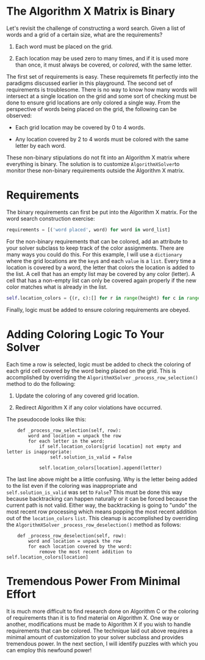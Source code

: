 # The Algorithm X Matrix is Binary

Let's revisit the challenge of constructing a word search. Given a list of words and a grid of a certain size, what are the requirements?

1. Each word must be placed on the grid.

1. Each location may be used zero to many times, and if it is used more than once, it must always be covered, or _colored_, with the same letter.

The first set of requirements is easy. These requiremets fit perfectly into the paradigms discussed earlier in this playground. The second set of requirements is troublesome. There is no way to know how many words will intersect at a single location on the grid and some sort of checking must be done to ensure grid locations are only colored a single way. From the perspective of words being placed on the grid, the following can be observed:

* Each grid location may be covered by 0 to 4 words.

* Any location covered by 2 to 4 words must be colored with the same letter by each word.

These non-binary stipulations do not fit into an Algorithm X matrix where everything is binary. The solution is to customize `AlgorithmXSolver`to monitor these non-binary requirements outside the Algorithm X matrix.

# Requirements

The binary requirements can first be put into the Algorithm X matrix. For the word search construction exercise:

```python
requirements = [('word placed', word) for word in word_list]
```

For the non-binary requirements that can be colored, add an attribute to your solver subclass to keep track of the color assignments. There are many ways you could do this. For this example, I will use a `dictionary` where the grid locations are the `key`s and each `value` is a `list`. Every time a location is covered by a word, the letter that colors the location is added to the list. A cell that has an empty list may be covered by any color (letter). A cell that has a non-empty list can only be covered again properly if the new color matches what is already in the list.

```python
self.location_colors = {(r, c):[] for r in range(height) for c in range(width)}
```

Finally, logic must be added to ensure coloring requirements are obeyed.

# Adding Coloring Logic To Your Solver

Each time a row is selected, logic must be added to check the coloring of each grid cell covered by the word being placed on the grid. This is accomplished by overriding the `AlgorithmXSolver` `_process_row_selection()` method to do the following:

1. Update the coloring of any covered grid location.

1. Redirect Algorithm X if any color violations have occurred.

The pseudocode looks like this:

```
    def _process_row_selection(self, row):
        word and location = unpack the row
        for each letter in the word:
            if self.location_colors[grid location] not empty and letter is inappropriate:
                self.solution_is_valid = False

            self.location_colors[location].append(letter)
```

The last line above might be a little confusing. Why is the letter being added to the list even if the coloring was inappropriate and `self.solution_is_valid` was set to `False`? This must be done this way because backtracking can happen naturally or it can be forced because the current path is not valid. Either way, the backtracking is going to "undo" the most recent row processing which means popping the most recent addition out of the `location_colors` `list`. This cleanup is accomplished by overriding the `AlgorithmXSolver` `_process_row_deselection()` method as follows:

```
    def _process_row_deselection(self, row):
        word and location = unpack the row
        for each location covered by the word:
            remove the most recent addition to self.location_colors[location]
```

# Tremendous Power From Minimal Effort

It is much more difficult to find research done on Algorithm C or the coloring of requirements than it is to find material on Algorithm X. One way or another, modifications must be made to Algorithm X if you wish to handle requirements that can be colored. The technique laid out above requires a minimal amount of customization to your solver subclass and provides tremendous power. In the next section, I will identify puzzles with which you can employ this newfound power!
